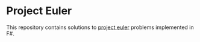 # Project Euler

This repository contains solutions to [project euler](https://projecteuler.net/ "Project Euler") problems implemented in F#.
